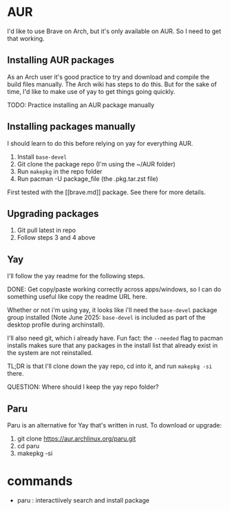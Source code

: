 # AUR

I'd like to use Brave on Arch, but it's only available on AUR. So I need to get that working.

## Installing AUR packages

As an Arch user it's good practice to try and download and compile the build files manually. The Arch wiki has steps to do this. But for the sake of time, I'd like to make use of yay to get things going quickly.

TODO: Practice installing an AUR package manually

## Installing packages manually

I should learn to do this before relying on yay for everything AUR.

1. Install `base-devel`
2. Git clone the package repo (I'm using the ~/AUR folder)
3. Run `makepkg` in the repo folder
4. Run pacman -U package_file (the .pkg.tar.zst file)

First tested with the [[brave.md]] package. See there for more details.

## Upgrading packages

1. Git pull latest in repo
2. Follow steps 3 and 4 above

## Yay

I'll follow the yay readme for the following steps.

DONE: Get copy/paste working correctly across apps/windows, so I can do something useful like copy the readme URL here. 

Whether or not i'm using yay, it looks like i'll need the `base-devel` package group installed (Note June 2025: `base-devel` is included as part of the desktop profile during archinstall).

I'll also need git, which i already have. Fun fact: the `--needed` flag to pacman installs makes sure that any packages in the install list that already exist in the system are not reinstalled.

TL;DR is that I'll clone down the yay repo, cd into it, and run `makepkg -si` there. 

QUESTION: Where should I keep the yay repo folder?

## Paru

Paru is an alternative for Yay that's written in rust. To download or upgrade:

1. git clone https://aur.archlinux.org/paru.git
2. cd paru
3. makepkg -si

# commands

- paru <package>: interactiively search and install package
